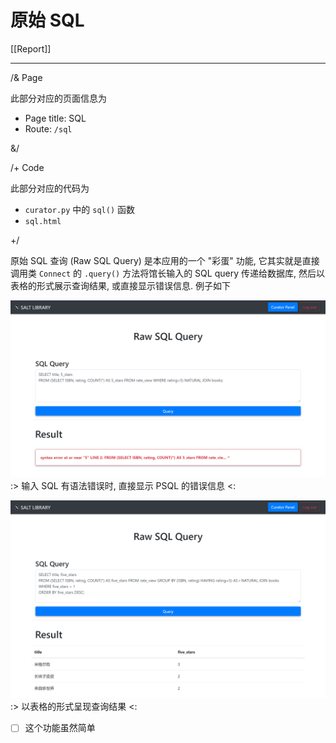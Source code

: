 # 原始 SQL

[[Report]]

---

/& Page

此部分对应的页面信息为

* Page title: SQL
* Route: `/sql`

&/

/+ Code

此部分对应的代码为

* `curator.py` 中的 `sql()` 函数
* `sql.html`

+/

原始 SQL 查询 (Raw SQL Query) 是本应用的一个 "彩蛋" 功能, 它其实就是直接调用类 `Connect` 的 `.query()` 方法将馆长输入的 SQL query 传递给数据库, 然后以表格的形式展示查询结果, 或直接显示错误信息. 例子如下

![](img/sql-1.png)
:> 输入 SQL 有语法错误时, 直接显示 PSQL 的错误信息 <:

![](img/sql-2.png)
:> 以表格的形式呈现查询结果 <:

- [ ] 这个功能虽然简单